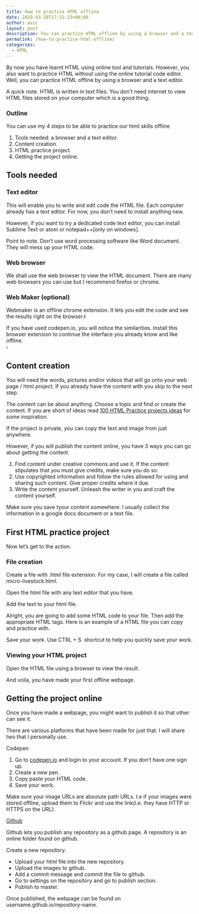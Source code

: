 ```yaml
---
title: How to practice HTML offline
date: 2019-03-28T17:21:23+00:00
author: avic
layout: post
description: You can practice HTML offline by using a browser and a text editor. You will also need an offline reference guide like a book, website, or video.
permalink: /how-to-practice-html-offline/
categories:
  - HTML
---
```

By now you have learnt HTML using online tool and tutorials. However, you also want to practice HTML without using the online tutorial code editor. Well, you can practice HTML offline by using a browser and a text editor.

A quick note. HTML is written in text files. You don’t need internet to view HTML files stored on your computer which is a good thing.

<!--more-->

### Outline
You can use my 4 steps to be able to practice our html skills offline

  1. Tools needed: a browser and a text editor.
  2. Content creation.
  3. HTML practice project.
  4. Getting the project online.

## Tools needed

### Text editor

This will enable you to write and edit code the HTML file. Each computer already has a text editor. For now, you don’t need to install anything new.

However, if you want to try a dedicated code text editor, you can install Sublime Text or atom or notepad++[only on windows].

Point to note. Don’t use word processing software like Word document. They will mess up your HTML code.

### Web browser

We shall use the web browser to view the HTML document. There are many web browsers you can use but I recommend firefox or chrome.

### Web Maker (optional)

Webmaker is an offline chrome extension. It lets you edit the code and see the results right on the browser.<del>I</del>

If you have used codepen.io, you will notice the similarities. Install this browser extension to continue the interface you already know and like offline.  
<del>.</del>

## Content creation

You will need the words, pictures and/or videos that will go onto your web page / html project. If you already have the content with you skip to the next step.

The content can be about anything. Choose a topic and find or create the content. If you are short of ideas read [100 HTML Practice projects ideas](/100-html-practice-projects-ideas-for-beginners/) for some inspiration.

If the project is private, you can copy the text and image from just anywhere.

However, if you will publish the content online, you have 3 ways you can go about getting the content.

  1. Find content under creative commons and use it. If the content stipulates that you must give credits, make sure you do so.
  2. Use copyrighted information and follow the rules allowed for using and sharing such content. Give proper credits where it due.
  3. Write the content yourself. Unleash the writer in you and craft the content yourself.

Make sure you save tyour content somewhere. I usually collect the information in a google docs document or a text file.

## **First HTML practice project**

Now let’s get to the action.

### File creation

Create a file with .html file extension. For my case, I will create a file called micro-livestock.html.

Open the html file with any text editor that you have.

Add the text to your html file.

Alright, you are going to add some HTML code to your file. Then add the appropriate HTML tags. Here is an example of a HTML file you can copy and practice with.

Save your work. Use CTRL + S  shortcut to help you quickly save your work.

### Viewing your HTML project

Open the HTML file using a browser to view the result.

And voila, you have made your first offline webpage.

## **Getting the project online**

Once you have made a webpage, you might want to publish it so that other can see it.

There are various platforms that have been made for just that. I will share two that I personally use.

Codepen

  1. Go to [codepen.io](https://codepen.io/) and login to your account. If you don’t have one sign up.
  2. Create a new pen.
  3. Copy paste your HTML code.
  4. Save your work.

Make sure your image URLs are absolute path URLs. I.e if your images were stored offline, upload them to Flickr and use the link(i.e. they have HTTP or HTTPS on the URL).

[Github](https://github.com/)

Github lets you publish any repository as a github page. A repository is an online folder found on github.

Create a new repository.

  * Upload your html file into the new repository.
  * Upload the images to github.
  * Add a commit message and commit the file to github.
  * Go to settings on the repository and go to publish section.
  * Publish to master.

Once published, the webpage can be found on username.github.io/repository-name.